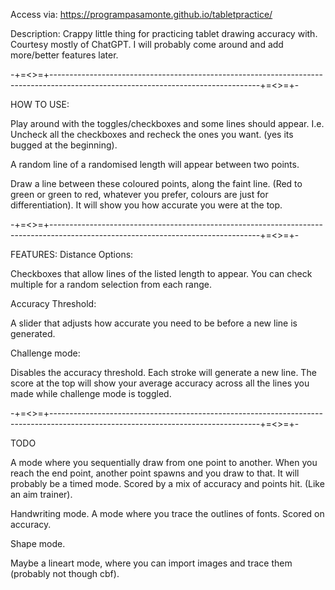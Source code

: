 Access via:
https://programpasamonte.github.io/tabletpractice/

Description:
Crappy little thing for practicing tablet drawing accuracy with. Courtesy mostly of ChatGPT.
I will probably come around and add more/better features later.

-+=<>=+----------------------------------------------------------------------------------------------------------------------------------+=<>=+-

HOW TO USE: 

Play around with the toggles/checkboxes and some lines should appear.
I.e. Uncheck all the checkboxes and recheck the ones you want.
(yes its bugged at the beginning).

A random line of a randomised length will appear between two points. 

Draw a line between these coloured points, along the faint line. (Red to green or green to red, whatever you prefer, colours are just for differentiation).
It will show you how accurate you were at the top.

-+=<>=+----------------------------------------------------------------------------------------------------------------------------------+=<>=+-

FEATURES:
Distance Options:

Checkboxes that allow lines of the listed length to appear.
You can check multiple for a random selection from each range.

Accuracy Threshold:

A slider that adjusts how accurate you need to be before a new line is generated.

Challenge mode:

Disables the accuracy threshold. Each stroke will generate a new line. 
The score at the top will show your average accuracy across all the lines you made while challenge mode is toggled.


-+=<>=+----------------------------------------------------------------------------------------------------------------------------------+=<>=+-


TODO

A mode where you sequentially draw from one point to another. When you reach the end point, another point spawns and you draw to that.
It will probably be a timed mode. Scored by a mix of accuracy and points hit. (Like an aim trainer).

Handwriting mode. A mode where you trace the outlines of fonts. Scored on accuracy.

Shape mode.

Maybe a lineart mode, where you can import images and trace them (probably not though cbf).
